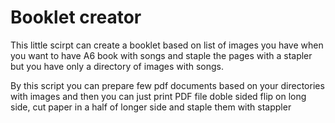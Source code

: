 # Booklet creator

This little scirpt can create a booklet based on list of images you have
when you want to have A6 book with songs and staple the pages with a stapler
but you have only a directory of images with songs.

By this script you can prepare few pdf documents based on your directories with images
and then you can just print PDF file doble sided flip on long side, cut paper in a half of
longer side and staple them with stappler

